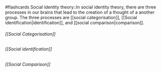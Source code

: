 #flashcards 
Social identity theory::In social identity theory, there are three processes in our brains that lead to the creation of a thought of a another group. The three processes are [[social categorisation]], [[Social identification|identification]], and [[social comparison|comparison]].
<!--SR:!2023-11-08,1,170-->
###### [[Social Categorisation]]
###### [[Social identification]]
###### [[Social Comparison]]